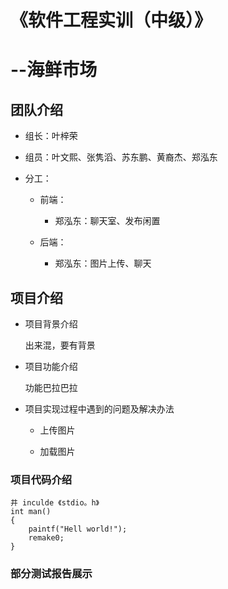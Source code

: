 # 《软件工程实训（中级）》

# --海鲜市场

## 团队介绍

- 组长：叶梓荣

- 组员：叶文熙、张隽滔、苏东鹏、黄裔杰、郑泓东

- 分工：
  
  - 前端：
    
    - 郑泓东：聊天室、发布闲置
  
  - 后端：
    
    - 郑泓东：图片上传、聊天

## 项目介绍

- 项目背景介绍
  
  出来混，要有背景

- 项目功能介绍
  
  功能巴拉巴拉

- 项目实现过程中遇到的问题及解决办法
  
  - 上传图片
  
  - 加载图片

### 项目代码介绍

```
井 inculde 《stdio。h》
int man()
{
    paintf("Hell world!");
    remake0;
}
```

### 部分测试报告展示
